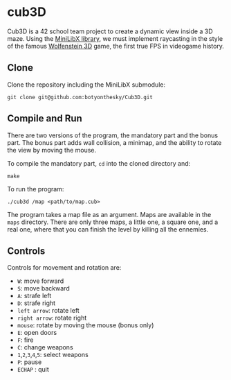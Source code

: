 # cub3D

Cub3D is a 42 school team project to create a dynamic view inside a 3D maze. Using the [MiniLibX library](https://github.com/42Paris/minilibx-linux), we must implement raycasting in the style of the famous [Wolfenstein 3D](http://users.atw.hu/wolf3d/) game, the first true FPS in videogame history.

## Clone

Clone the repository including the MiniLibX submodule:

```shell
git clone git@github.com:botyonthesky/Cub3D.git
```

## Compile and Run

There are two versions of the program, the mandatory part and the bonus part. The bonus part adds wall collision, a minimap, and the ability to rotate the view by moving the mouse.

To compile the mandatory part, `cd` into the cloned directory and:

```shell
make
```

To run the program:

```shell
./cub3d /map <path/to/map.cub>
```

The program takes a map file as an argument. Maps are available in the `maps` directory. 
There are only three maps, a little one, a square one, and a real one, where that you can finish the level by killing all the ennemies.

## Controls

Controls for movement and rotation are:

- `W`: move forward
- `S`: move backward
- `A`: strafe left
- `D`: strafe right
- `left arrow`: rotate left
- `right arrow`: rotate right
- `mouse`: rotate by moving the mouse (bonus only)
- `E`: open doors
- `F`: fire
- `C`: change weapons
- `1`,`2`,`3`,`4`,`5`: select weapons
- `P`: pause
- `ECHAP` : quit


